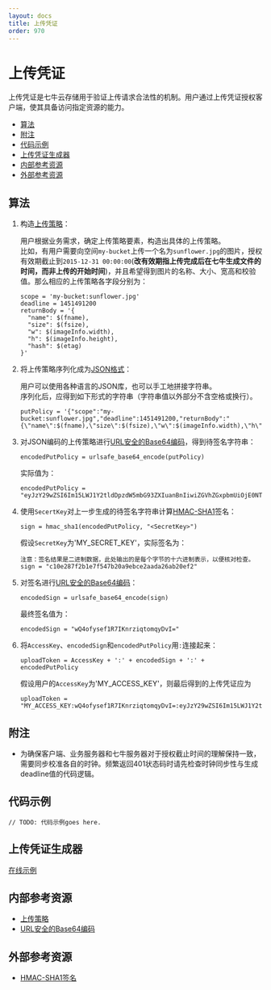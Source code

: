 ```yaml
---
layout: docs
title: 上传凭证
order: 970
---
```


<a id="upload-token"></a>
# 上传凭证

上传凭证是七牛云存储用于验证上传请求合法性的机制。用户通过上传凭证授权客户端，使其具备访问指定资源的能力。

- [算法](#upload-token-algorithm)
- [附注](#upload-token-remarks)
- [代码示例](#upload-token-samples)
- [上传凭证生成器](#put-policy-maker) 
- [内部参考资源](#upload-internal-resources) 
- [外部参考资源](#upload-external-resources)  

<a id="upload-token-algorithm"></a>
## 算法

1. 构造[上传策略][putPolicyHref]：  

	用户根据业务需求，确定上传策略要素，构造出具体的上传策略。  
	比如，有用户需要向空间`my-bucket`上传一个名为`sunflower.jpg`的图片，授权有效期截止到`2015-12-31 00:00:00`(**改有效期指上传完成后在七牛生成文件的时间，而非上传的开始时间**)，并且希望得到图片的名称、大小、宽高和校验值。那么相应的上传策略各字段分别为：  

	```
    scope = 'my-bucket:sunflower.jpg'
    deadline = 1451491200
    returnBody = '{
      "name": $(fname),
      "size": $(fsize),
      "w": $(imageInfo.width),
      "h": $(imageInfo.height),
      "hash": $(etag)
    }'
	```

2. 将上传策略序列化成为[JSON格式][jsonHref]：  

	用户可以使用各种语言的JSON库，也可以手工地拼接字符串。  
	序列化后，应得到如下形式的字符串（字符串值以外部分不含空格或换行）。  

	```
    putPolicy = '{"scope":"my-bucket:sunflower.jpg","deadline":1451491200,"returnBody":"{\"name\":$(fname),\"size\":$(fsize),\"w\":$(imageInfo.width),\"h\":$(imageInfo.height),\"hash\":$(etag)}"}'
	```

3. 对JSON编码的上传策略进行[URL安全的Base64编码][urlsafeBase64Href]，得到待签名字符串：

	```
    encodedPutPolicy = urlsafe_base64_encode(putPolicy)
	```

	实际值为：  

	```
    encodedPutPolicy = "eyJzY29wZSI6Im15LWJ1Y2tldDpzdW5mbG93ZXIuanBnIiwiZGVhZGxpbmUiOjE0NTE0OTEyMDAsInJldHVybkJvZHkiOiJ7XCJuYW1lXCI6JChmbmFtZSksXCJzaXplXCI6JChmc2l6ZSksXCJ3XCI6JChpbWFnZUluZm8ud2lkdGgpLFwiaFwiOiQoaW1hZ2VJbmZvLmhlaWdodCksXCJoYXNoXCI6JChldGFnKX0ifQ=="
	```

4. 使用`SecertKey`对上一步生成的待签名字符串计算[HMAC-SHA1][hmacSha1Href]签名：

	```
    sign = hmac_sha1(encodedPutPolicy, "<SecretKey>")
	```

	假设`SecretKey`为'MY_SECRET_KEY'，实际签名为：  

	```
    注意：签名结果是二进制数据，此处输出的是每个字节的十六进制表示，以便核对检查。
    sign = "c10e287f2b1e7f547b20a9ebce2aada26ab20ef2"
	```

5. 对签名进行[URL安全的Base64编码][urlsafeBase64Href]：

	```
	encodedSign = urlsafe_base64_encode(sign)
	```

	最终签名值为：  

	```
    encodedSign = "wQ4ofysef1R7IKnrziqtomqyDvI="
	```

6. 将`AccessKey`、`encodedSign`和`encodedPutPolicy`用`:`连接起来：  

	```
    uploadToken = AccessKey + ':' + encodedSign + ':' + encodedPutPolicy
	```

	假设用户的`AccessKey`为'MY_ACCESS_KEY'，则最后得到的上传凭证应为  

	```
    uploadToken = "MY_ACCESS_KEY:wQ4ofysef1R7IKnrziqtomqyDvI=:eyJzY29wZSI6Im15LWJ1Y2tldDpzdW5mbG93ZXIuanBnIiwiZGVhZGxpbmUiOjE0NTE0OTEyMDAsInJldHVybkJvZHkiOiJ7XCJuYW1lXCI6JChmbmFtZSksXCJzaXplXCI6JChmc2l6ZSksXCJ3XCI6JChpbWFnZUluZm8ud2lkdGgpLFwiaFwiOiQoaW1hZ2VJbmZvLmhlaWdodCksXCJoYXNoXCI6JChldGFnKX0ifQ=="
	```

<a id="upload-token-remarks"></a>
## 附注

- 为确保客户端、业务服务器和七牛服务器对于授权截止时间的理解保持一致，需要同步校准各自的时钟。频繁返回401状态码时请先检查时钟同步性与生成deadline值的代码逻辑。  

<a id="upload-token-samples"></a>
## 代码示例

```
// TODO: 代码示例goes here.
```

<a id="put-policy-maker"></a>
## 上传凭证生成器

[在线示例](http://jsfiddle.net/gh/get/extjs/4.2/icattlecoder/jsfiddle/tree/master/uptoken)

<a id="upload-internal-resources"></a>
## 内部参考资源

- [上传策略][putPolicyHref]
- [URL安全的Base64编码][urlsafeBase64Href]

<a id="upload-external-resources"></a>
## 外部参考资源

- [HMAC-SHA1签名][hmacSha1Href]

[putPolicyHref]:            put-policy.html "上传策略"

[jsonHref]:                 http://en.wikipedia.org/wiki/JSON                                                    "JSON格式"
[hmacSha1Href]:             http://en.wikipedia.org/wiki/Hash-based_message_authentication_code                  "HMAC-SHA1签名"
[urlsafeBase64Href]: http://developer.qiniu.com/docs/v6/api/overview/appendix.html#urlsafe-base64 "URL安全的Base64编码"
